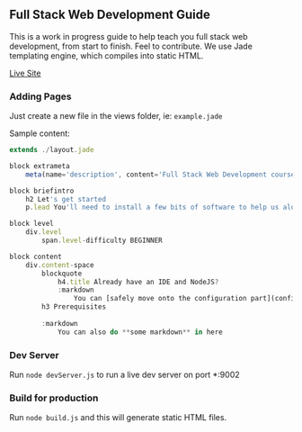 ## Full Stack Web Development Guide

This is a work in progress guide to help teach you full stack web development, from start to finish. Feel to contribute. We use Jade templating engine, which compiles into static HTML.

[Live Site](https://fullstackwebdev.netlify.com/)

### Adding Pages

Just create a new file in the views folder, ie: ```example.jade```

Sample content:

```javascript
extends ./layout.jade

block extrameta
    meta(name='description', content='Full Stack Web Development course made available online for free')

block briefintro
    h2 Let's get started
    p.lead You'll need to install a few bits of software to help us along our journey.

block level
    div.level
        span.level-difficulty BEGINNER

block content
    div.content-space
        blockquote
            h4.title Already have an IDE and NodeJS?
            :markdown
                You can [safely move onto the configuration part](configure_ide.html), but feel free to continue if you need a refresher.
        h3 Prerequisites
        
        :markdown
            You can also do **some markdown** in here
```

### Dev Server
Run ```node devServer.js``` to run a live dev server on port *:9002

### Build for production
Run ```node build.js``` and this will generate static HTML files.